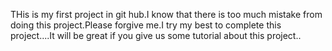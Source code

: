 THis is my first project in git hub.I know that there is too much mistake from doing this project.Please forgive me.I try my best to complete this project....It will be great if you give us some tutorial about this project..

